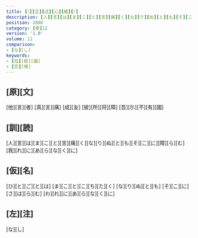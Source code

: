 ```yaml
---
title: [（][正][述][心][緒][）]
description: [人][言][は][ま][こ][と][言][痛][く][な][り][ぬ][と][も][そ][こ][に][障][ら][む][我][れ][に][あ][ら][な][く][に]
position: 2886
category: [巻]12
version: '1.0'
volume: 12
comparison:
- [な][し]
keywords:
- [尫][柜][蹋]
- [恋][情]
---
```


## [原][文]

[他][言][者] [真][言][痛] [成][友] [彼][所][将][障] [吾][尓][不][有][國]

## [訓][読]

[人][言][は][ま][こ][と][言][痛][く][な][り][ぬ][と][も][そ][こ][に][障][ら][む][我][れ][に][あ][ら][な][く][に]

## [仮][名]

[ひ][と][ご][と][は] [ま][こ][と][こ][ち][た][く] [な][り][ぬ][と][も] [そ][こ][に][さ][は][ら][む] [わ][れ][に][あ][ら][な][く][に]

## [左][注]

[な][し]
